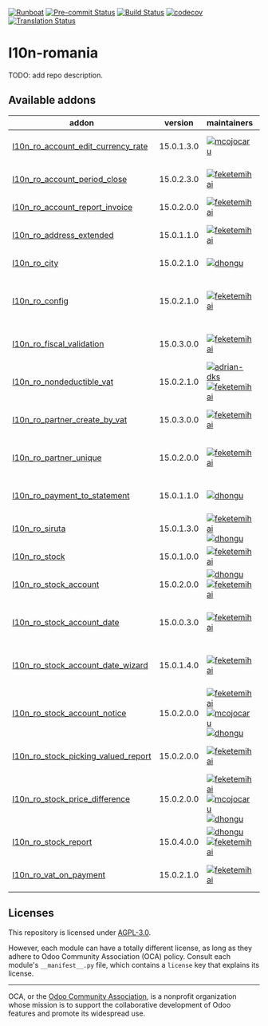 
[![Runboat](https://img.shields.io/badge/runboat-Try%20me-875A7B.png)](https://runboat.odoo-community.org/builds?repo=OCA/l10n-romania&target_branch=15.0)
[![Pre-commit Status](https://github.com/OCA/l10n-romania/actions/workflows/pre-commit.yml/badge.svg?branch=15.0)](https://github.com/OCA/l10n-romania/actions/workflows/pre-commit.yml?query=branch%3A15.0)
[![Build Status](https://github.com/OCA/l10n-romania/actions/workflows/test.yml/badge.svg?branch=15.0)](https://github.com/OCA/l10n-romania/actions/workflows/test.yml?query=branch%3A15.0)
[![codecov](https://codecov.io/gh/OCA/l10n-romania/branch/15.0/graph/badge.svg)](https://codecov.io/gh/OCA/l10n-romania)
[![Translation Status](https://translation.odoo-community.org/widgets/l10n-romania-15-0/-/svg-badge.svg)](https://translation.odoo-community.org/engage/l10n-romania-15-0/?utm_source=widget)

<!-- /!\ do not modify above this line -->

# l10n-romania

TODO: add repo description.

<!-- /!\ do not modify below this line -->

<!-- prettier-ignore-start -->

[//]: # (addons)

Available addons
----------------
addon | version | maintainers | summary
--- | --- | --- | ---
[l10n_ro_account_edit_currency_rate](l10n_ro_account_edit_currency_rate/) | 15.0.1.3.0 | [![mcojocaru](https://github.com/mcojocaru.png?size=30px)](https://github.com/mcojocaru) | Romania - Invoice Edit Currency Rate
[l10n_ro_account_period_close](l10n_ro_account_period_close/) | 15.0.2.3.0 | [![feketemihai](https://github.com/feketemihai.png?size=30px)](https://github.com/feketemihai) | Romania - Account Period Closing
[l10n_ro_account_report_invoice](l10n_ro_account_report_invoice/) | 15.0.2.0.0 | [![feketemihai](https://github.com/feketemihai.png?size=30px)](https://github.com/feketemihai) | Romania - Invoice Report
[l10n_ro_address_extended](l10n_ro_address_extended/) | 15.0.1.1.0 | [![feketemihai](https://github.com/feketemihai.png?size=30px)](https://github.com/feketemihai) | Romania - Extended Addresses
[l10n_ro_city](l10n_ro_city/) | 15.0.2.1.0 | [![dhongu](https://github.com/dhongu.png?size=30px)](https://github.com/dhongu) | Romania - City
[l10n_ro_config](l10n_ro_config/) | 15.0.2.1.0 | [![feketemihai](https://github.com/feketemihai.png?size=30px)](https://github.com/feketemihai) | Romania - Localization Install and Config Applications
[l10n_ro_fiscal_validation](l10n_ro_fiscal_validation/) | 15.0.3.0.0 | [![feketemihai](https://github.com/feketemihai.png?size=30px)](https://github.com/feketemihai) | Romania - Fiscal Validation
[l10n_ro_nondeductible_vat](l10n_ro_nondeductible_vat/) | 15.0.2.1.0 | [![adrian-dks](https://github.com/adrian-dks.png?size=30px)](https://github.com/adrian-dks) [![feketemihai](https://github.com/feketemihai.png?size=30px)](https://github.com/feketemihai) | Romania - Nondeductible VAT
[l10n_ro_partner_create_by_vat](l10n_ro_partner_create_by_vat/) | 15.0.3.0.0 | [![feketemihai](https://github.com/feketemihai.png?size=30px)](https://github.com/feketemihai) | Romania - Partner Create by VAT
[l10n_ro_partner_unique](l10n_ro_partner_unique/) | 15.0.2.0.0 | [![feketemihai](https://github.com/feketemihai.png?size=30px)](https://github.com/feketemihai) | Creates a rule for vat and nrc unique for partners.
[l10n_ro_payment_to_statement](l10n_ro_payment_to_statement/) | 15.0.1.1.0 | [![dhongu](https://github.com/dhongu.png?size=30px)](https://github.com/dhongu) | Add payment to cash statement
[l10n_ro_siruta](l10n_ro_siruta/) | 15.0.1.3.0 | [![feketemihai](https://github.com/feketemihai.png?size=30px)](https://github.com/feketemihai) [![dhongu](https://github.com/dhongu.png?size=30px)](https://github.com/dhongu) | Romania - Siruta
[l10n_ro_stock](l10n_ro_stock/) | 15.0.1.0.0 | [![feketemihai](https://github.com/feketemihai.png?size=30px)](https://github.com/feketemihai) | Romania - Stock
[l10n_ro_stock_account](l10n_ro_stock_account/) | 15.0.2.0.0 | [![dhongu](https://github.com/dhongu.png?size=30px)](https://github.com/dhongu) [![feketemihai](https://github.com/feketemihai.png?size=30px)](https://github.com/feketemihai) | Romania - Stock Accounting
[l10n_ro_stock_account_date](l10n_ro_stock_account_date/) | 15.0.0.3.0 | [![feketemihai](https://github.com/feketemihai.png?size=30px)](https://github.com/feketemihai) | Romania - Stock Accounting Date
[l10n_ro_stock_account_date_wizard](l10n_ro_stock_account_date_wizard/) | 15.0.1.4.0 | [![feketemihai](https://github.com/feketemihai.png?size=30px)](https://github.com/feketemihai) | Romania - Stock Accounting Date Wizard
[l10n_ro_stock_account_notice](l10n_ro_stock_account_notice/) | 15.0.2.0.0 | [![feketemihai](https://github.com/feketemihai.png?size=30px)](https://github.com/feketemihai) [![mcojocaru](https://github.com/mcojocaru.png?size=30px)](https://github.com/mcojocaru) [![dhongu](https://github.com/dhongu.png?size=30px)](https://github.com/dhongu) | Romania - Stock Accounting Notice
[l10n_ro_stock_picking_valued_report](l10n_ro_stock_picking_valued_report/) | 15.0.2.0.0 | [![feketemihai](https://github.com/feketemihai.png?size=30px)](https://github.com/feketemihai) | Romania - Stock Picking Valued Report
[l10n_ro_stock_price_difference](l10n_ro_stock_price_difference/) | 15.0.2.0.0 | [![feketemihai](https://github.com/feketemihai.png?size=30px)](https://github.com/feketemihai) [![mcojocaru](https://github.com/mcojocaru.png?size=30px)](https://github.com/mcojocaru) [![dhongu](https://github.com/dhongu.png?size=30px)](https://github.com/dhongu) | Romania - Stock Accounting Price Difference
[l10n_ro_stock_report](l10n_ro_stock_report/) | 15.0.4.0.0 | [![dhongu](https://github.com/dhongu.png?size=30px)](https://github.com/dhongu) [![feketemihai](https://github.com/feketemihai.png?size=30px)](https://github.com/feketemihai) | Romania - Stock Report
[l10n_ro_vat_on_payment](l10n_ro_vat_on_payment/) | 15.0.2.1.0 | [![feketemihai](https://github.com/feketemihai.png?size=30px)](https://github.com/feketemihai) | Romania - VAT on Payment

[//]: # (end addons)

<!-- prettier-ignore-end -->

## Licenses

This repository is licensed under [AGPL-3.0](LICENSE).

However, each module can have a totally different license, as long as they adhere to Odoo Community Association (OCA)
policy. Consult each module's `__manifest__.py` file, which contains a `license` key
that explains its license.

----
OCA, or the [Odoo Community Association](http://odoo-community.org/), is a nonprofit
organization whose mission is to support the collaborative development of Odoo features
and promote its widespread use.
